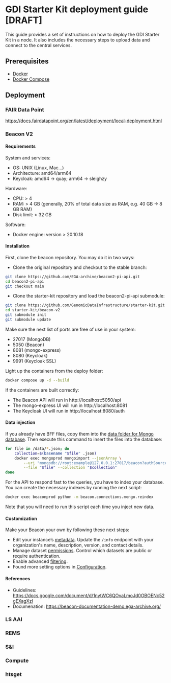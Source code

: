 # GDI Starter Kit deployment guide [DRAFT]

This guide provides a set of instructions on how to deploy the GDI Starter Kit
in a node. It also includes the necessary steps to upload data and connect to
the central services.


## Prerequisites

- [Docker](https://docs.docker.com/engine/install/)
- [Docker Compose](https://docs.docker.com/compose/install/)



## Deployment

### FAIR Data Point

https://docs.fairdatapoint.org/en/latest/deployment/local-deployment.html

### Beacon V2

#### Requirements

System and services:
- OS: UNIX (Linux, Mac…)
- Architecture: amd64/arm64
- Keycloak: amd64 -> quay; arm64 -> sleighzy

Hardware:
- CPU: > 4
- RAM: > 4 GB (generally, 20% of total data size as RAM, e.g. 40 GB -> 8 GB RAM)
- Disk limit: > 32 GB

Software:
- Docker engine: version > 20.10.18


#### Installation

First, clone the beacon repository. You may do it in two ways:

- Clone the original repository and checkout to the stable branch:
```bash
git clone https://github.com/EGA-archive/beacon2-pi-api.git
cd beacon2-pi-api
git checkout main
```

- Clone the starter-kit repository and load the beacon2-pi-api submodule:

```bash
git clone https://github.com/GenomicDataInfrastructure/starter-kit.git
cd starter-kit/beacon-v2
git submodule init
git submodule update
```

Make sure the next list of ports are free of use in your system:

- 27017 (MongoDB)
- 5050 (Beacon)
- 8081 (mongo-express) 
- 8080 (Keycloak)
- 9991 (Keycloak SSL)


Light up the containers from the deploy folder:

```bash
docker compose up -d --build
```

If the containers are built correctly:

- The Beacon API will run in http://localhost:5050/api
- The mongo-express UI will run in http://localhost:8081
- The Keycloak UI will run in http://localhost:8080/auth


#### Data injection

If you already have BFF files, copy them into the [data folder for Mongo database](https://github.com/EGA-archive/beacon2-pi-api/tree/main/beacon/connections/mongo/data). Then execute this command to insert the files into the database:

```bash
for file in /data/*.json; do
    collection=$(basename "$file" .json)
    docker exec mongoprod mongoimport --jsonArray \
        --uri "mongodb://root:example@127.0.0.1:27017/beacon?authSource=admin" \
        --file "$file" --collection "$collection"
done
```

For the API to respond fast to the queries, you have to index your database. You can create the necessary indexes by running the next script:

```bash
docker exec beaconprod python -m beacon.connections.mongo.reindex
```

Note that you will need to run this script each time you inject new data.

#### Customization

Make your Beacon your own by following these next steps:

- Edit your instance’s [metadata](https://beacon-documentation-demo.ega-archive.org/configuration#editing-beacon-info). Update the `/info` endpoint with your organization's name, description, version, and contact details.
- Manage dataset [permissions](https://beacon-documentation-demo.ega-archive.org/configuration#managing-dataset-permissions). Control which datasets are public or require authentication.
- Enable advanced [filtering](https://beacon-documentation-demo.ega-archive.org/filtering-terms#extract-terms).
- Found more setting options in [Configuration](https://beacon-documentation-demo.ega-archive.org/configuration).


#### References

- Guidelines: https://docs.google.com/document/d/1nytWC6QOvaLmoJd0OBOENc52gEXagXzI
- Documenation: https://beacon-documentation-demo.ega-archive.org/

### LS AAI

### REMS

### S&I

### Compute

### htsget

